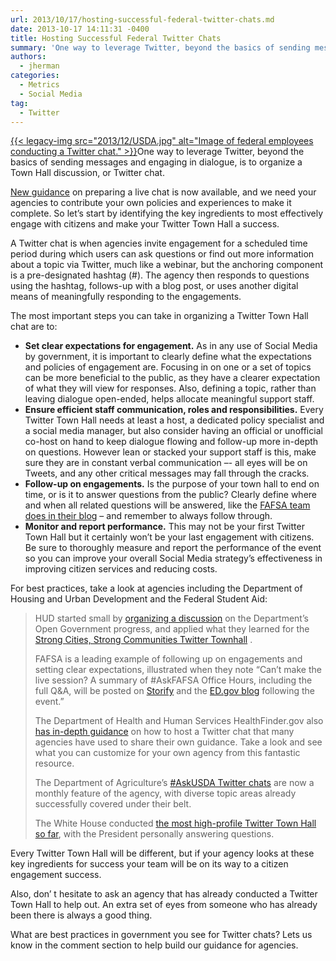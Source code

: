 ```yaml
---
url: 2013/10/17/hosting-successful-federal-twitter-chats.md
date: 2013-10-17 14:11:31 -0400
title: Hosting Successful Federal Twitter Chats
summary: 'One way to leverage Twitter, beyond the basics of sending messages and engaging in dialogue, is to organize a Town Hall discussion, or Twitter chat. New guidance on preparing a live chat is now available, and we need your agencies to contribute your own policies'
authors:
  - jherman
categories:
  - Metrics
  - Social Media
tag:
  - Twitter
---
```


[{{< legacy-img src="2013/12/USDA.jpg" alt="Image of federal employees conducting a Twitter chat." >}}](https://s3.amazonaws.com/sitesusa/wp-content/uploads/sites/212/2013/12/USDA.jpg)One way to leverage Twitter, beyond the basics of sending messages and engaging in dialogue, is to organize a Town Hall discussion, or Twitter chat.

[New guidance](https://digitalgov.sites.usa.gov/2013/10/16/twitter-chats-for-federal-agencies/ "Twitter Chat Guidance for Federal Agencies") on preparing a live chat is now available, and we need your agencies to contribute your own policies and experiences to make it complete. So let’s start by identifying the key ingredients to most effectively engage with citizens and make your Twitter Town Hall a success.

A Twitter chat is when agencies invite engagement for a scheduled time period during which users can ask questions or find out more information about a topic via Twitter, much like a webinar, but the anchoring component is a pre-designated hashtag (#). The agency then responds to questions using the hashtag, follows-up with a blog post, or uses another digital means of meaningfully responding to the engagements.

The most important steps you can take in organizing a Twitter Town Hall chat are to:

  * **Set clear expectations for engagement.** As in any use of Social Media by government, it is important to clearly define what the expectations and policies of engagement are. Focusing in on one or a set of topics can be more beneficial to the public, as they have a clearer expectation of what they will view for responses. Also, defining a topic, rather than leaving dialogue open-ended, helps allocate meaningful support staff.
  * **Ensure efficient staff communication, roles and responsibilities.** Every Twitter Town Hall needs at least a host, a dedicated policy specialist and a social media manager, but also consider having an official or unofficial co-host on hand to keep dialogue flowing and follow-up more in-depth on questions. However lean or stacked your support staff is this, make sure they are in constant verbal communication –- all eyes will be on Tweets, and any other critical messages may fall through the cracks.
  * **Follow-up on engagements.** Is the purpose of your town hall to end on time, or is it to answer questions from the public? Clearly define where and when all related questions will be answered, like the <a href="http://www.ed.gov/blog/2012/08/askfafsa-office-hours-back-to-school-edition/" target="_blank">FAFSA team does in their blog</a> – and remember to always follow through.
  * **Monitor and report performance.** This may not be your first Twitter Town Hall but it certainly won’t be your last engagement with citizens. Be sure to thoroughly measure and report the performance of the event so you can improve your overall Social Media strategy’s effectiveness in improving citizen services and reducing costs.

For best practices, take a look at agencies including the Department of Housing and Urban Development and the Federal Student Aid:

> HUD started small by [organizing a discussion](http://blog.hud.gov/index.php/2011/04/06/hud-host-twitter-townhall-chat-discuss-year-anniversary-open-gov-plan/) on the Department’s Open Government progress, and applied what they learned for the <a href="http://blog.hud.gov/index.php/2012/03/01/hud%E2%80%99s-first-twitter-town-hall-is-a-success/" target="_blank">Strong Cities, Strong Communities Twitter Townhall</a> .
> 
> FAFSA is a leading example of following up on engagements and setting clear expectations, illustrated when they note “Can’t make the live session? A summary of #AskFAFSA Office Hours, including the full Q&A, will be posted on <a href="http://storify.com/FAFSA" target="_blank">Storify</a> and the [ED.gov blog](http://www.ed.gov/blog) following the event.”
> 
> The Department of Health and Human Services HealthFinder.gov also <a href="http://health.gov/healthliteracyonline/Twitter_Chat_Guide.pdf" target="_blank">has in-depth guidance</a> on how to host a Twitter chat that many agencies have used to share their own guidance. Take a look and see what you can customize for your own agency from this fantastic resource.
> 
> The Department of Agriculture&#8217;s <a href="http://blogs.usda.gov/tag/askusda/" target="_blank">#AskUSDA Twitter chats</a> are now a monthly feature of the agency, with diverse topic areas already successfully covered under their belt.
> 
> The White House conducted <a href="http://askobama.twitter.com/" target="_blank">the most high-profile Twitter Town Hall so far</a>, with the President personally answering questions.

Every Twitter Town Hall will be different, but if your agency looks at these key ingredients for success your team will be on its way to a citizen engagement success.

Also, don’ t hesitate to ask an agency that has already conducted a Twitter Town Hall to help out. An extra set of eyes from someone who has already been there is always a good thing.

What are best practices in government you see for Twitter chats? Lets us know in the comment section to help build our guidance for agencies.

<div>
</div>